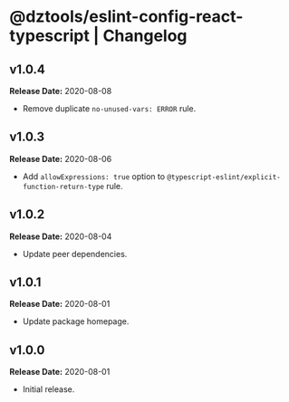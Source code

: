 # @dztools/eslint-config-react-typescript | Changelog

## v1.0.4

**Release Date:** 2020-08-08

* Remove duplicate `no-unused-vars: ERROR` rule.

## v1.0.3

**Release Date:** 2020-08-06

* Add `allowExpressions: true` option to `@typescript-eslint/explicit-function-return-type` rule.

## v1.0.2

**Release Date:** 2020-08-04

* Update peer dependencies.

## v1.0.1

**Release Date:** 2020-08-01

* Update package homepage.

## v1.0.0

**Release Date:** 2020-08-01

* Initial release.
